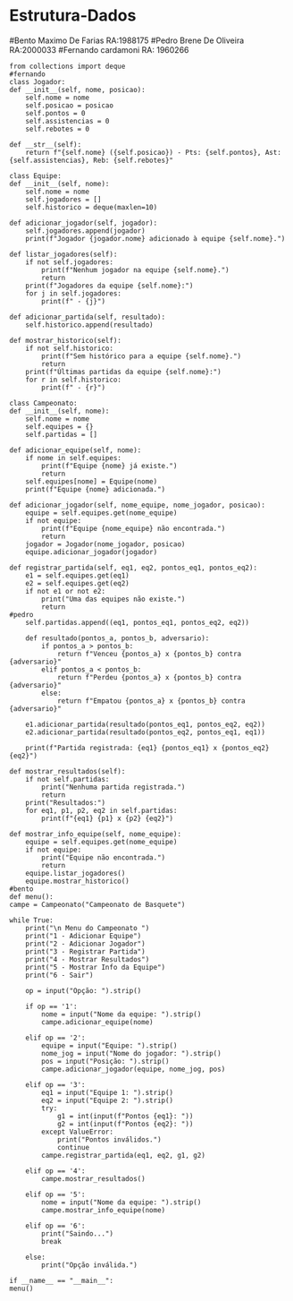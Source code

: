 # Estrutura-Dados
#Bento Maximo De Farias RA:1988175
#Pedro Brene De Oliveira RA:2000033
#Fernando cardamoni RA: 1960266


    from collections import deque
    #fernando
    class Jogador:
    def __init__(self, nome, posicao):
        self.nome = nome
        self.posicao = posicao
        self.pontos = 0
        self.assistencias = 0
        self.rebotes = 0

    def __str__(self):
        return f"{self.nome} ({self.posicao}) - Pts: {self.pontos}, Ast: {self.assistencias}, Reb: {self.rebotes}"

    class Equipe:
    def __init__(self, nome):
        self.nome = nome
        self.jogadores = []
        self.historico = deque(maxlen=10)

    def adicionar_jogador(self, jogador):
        self.jogadores.append(jogador)
        print(f"Jogador {jogador.nome} adicionado à equipe {self.nome}.")

    def listar_jogadores(self):
        if not self.jogadores:
            print(f"Nenhum jogador na equipe {self.nome}.")
            return
        print(f"Jogadores da equipe {self.nome}:")
        for j in self.jogadores:
            print(f" - {j}")

    def adicionar_partida(self, resultado):
        self.historico.append(resultado)

    def mostrar_historico(self):
        if not self.historico:
            print(f"Sem histórico para a equipe {self.nome}.")
            return
        print(f"Últimas partidas da equipe {self.nome}:")
        for r in self.historico:
            print(f" - {r}")

    class Campeonato:
    def __init__(self, nome):
        self.nome = nome
        self.equipes = {}
        self.partidas = []

    def adicionar_equipe(self, nome):
        if nome in self.equipes:
            print(f"Equipe {nome} já existe.")
            return
        self.equipes[nome] = Equipe(nome)
        print(f"Equipe {nome} adicionada.")

    def adicionar_jogador(self, nome_equipe, nome_jogador, posicao):
        equipe = self.equipes.get(nome_equipe)
        if not equipe:
            print(f"Equipe {nome_equipe} não encontrada.")
            return
        jogador = Jogador(nome_jogador, posicao)
        equipe.adicionar_jogador(jogador)

    def registrar_partida(self, eq1, eq2, pontos_eq1, pontos_eq2):
        e1 = self.equipes.get(eq1)
        e2 = self.equipes.get(eq2)
        if not e1 or not e2:
            print("Uma das equipes não existe.")
            return
    #pedro
        self.partidas.append((eq1, pontos_eq1, pontos_eq2, eq2))

        def resultado(pontos_a, pontos_b, adversario):
            if pontos_a > pontos_b:
                return f"Venceu {pontos_a} x {pontos_b} contra {adversario}"
            elif pontos_a < pontos_b:
                return f"Perdeu {pontos_a} x {pontos_b} contra {adversario}"
            else:
                return f"Empatou {pontos_a} x {pontos_b} contra {adversario}"

        e1.adicionar_partida(resultado(pontos_eq1, pontos_eq2, eq2))
        e2.adicionar_partida(resultado(pontos_eq2, pontos_eq1, eq1))

        print(f"Partida registrada: {eq1} {pontos_eq1} x {pontos_eq2} {eq2}")

    def mostrar_resultados(self):
        if not self.partidas:
            print("Nenhuma partida registrada.")
            return
        print("Resultados:")
        for eq1, p1, p2, eq2 in self.partidas:
            print(f"{eq1} {p1} x {p2} {eq2}")

    def mostrar_info_equipe(self, nome_equipe):
        equipe = self.equipes.get(nome_equipe)
        if not equipe:
            print("Equipe não encontrada.")
            return
        equipe.listar_jogadores()
        equipe.mostrar_historico()
    #bento
    def menu():
    campe = Campeonato("Campeonato de Basquete")

    while True:
        print("\n Menu do Campeonato ")
        print("1 - Adicionar Equipe")
        print("2 - Adicionar Jogador")
        print("3 - Registrar Partida")
        print("4 - Mostrar Resultados")
        print("5 - Mostrar Info da Equipe")
        print("6 - Sair")

        op = input("Opção: ").strip()

        if op == '1':
            nome = input("Nome da equipe: ").strip()
            campe.adicionar_equipe(nome)

        elif op == '2':
            equipe = input("Equipe: ").strip()
            nome_jog = input("Nome do jogador: ").strip()
            pos = input("Posição: ").strip()
            campe.adicionar_jogador(equipe, nome_jog, pos)

        elif op == '3':
            eq1 = input("Equipe 1: ").strip()
            eq2 = input("Equipe 2: ").strip()
            try:
                g1 = int(input(f"Pontos {eq1}: "))
                g2 = int(input(f"Pontos {eq2}: "))
            except ValueError:
                print("Pontos inválidos.")
                continue
            campe.registrar_partida(eq1, eq2, g1, g2)

        elif op == '4':
            campe.mostrar_resultados()

        elif op == '5':
            nome = input("Nome da equipe: ").strip()
            campe.mostrar_info_equipe(nome)

        elif op == '6':
            print("Saindo...")
            break

        else:
            print("Opção inválida.")

    if __name__ == "__main__":
    menu()
